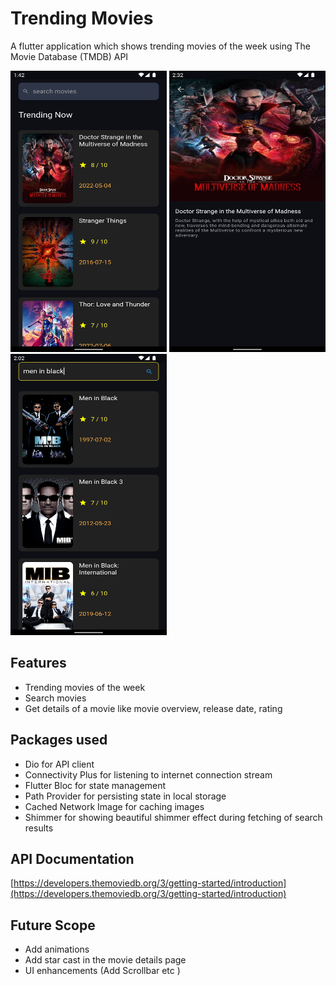 # Trending Movies

A flutter application which shows trending movies of the week using The Movie Database (TMDB) API

<img alt="Home Screen" height="450" src="assets/home_screen.png" width="250"/>  <img alt="Movie Details Screen" height="450" src="assets/details_screen.png" width="250"/>  <img alt="Search Screen" height="450" src="assets/search_screen.png" width="250"/>

## Features

- Trending movies of the week
- Search movies
- Get details of a movie like movie overview, release date, rating

## Packages used

- Dio for API client
- Connectivity Plus for listening to internet connection stream
- Flutter Bloc for state management
- Path Provider for persisting state in local storage
- Cached Network Image for caching images
- Shimmer for showing beautiful shimmer effect during fetching of search results

## API Documentation

[https://developers.themoviedb.org/3/getting-started/introduction](https://developers.themoviedb.org/3/getting-started/introduction)

## Future Scope

- Add animations
- Add star cast in the movie details page
- UI enhancements (Add Scrollbar etc ) 
